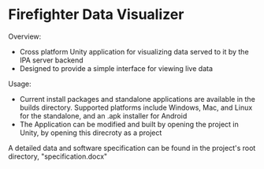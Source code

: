 # Firefighter Data Visualizer

Overview:
+ Cross platform Unity application for visualizing data served to it by the IPA server backend
+ Designed to provide a simple interface for viewing live data

Usage:
+ Current install packages and standalone applications are available in the builds directory. Supported platforms include Windows, Mac, and Linux for the standalone, and an .apk installer for Android
+ The Application can be modified and built by opening the project in Unity, by opening this direcroty as a project

A detailed data and software specification can be found in the project's root directory, "specification.docx"
